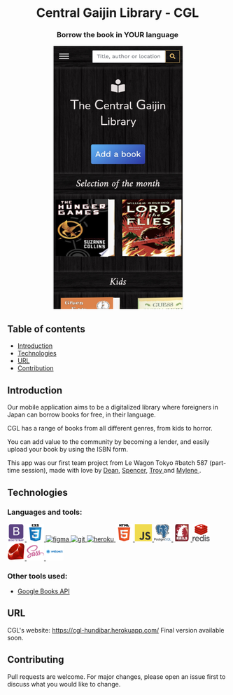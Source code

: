<h1 align="center">Central Gaijin Library - CGL </h1>
<h3 align="center">Borrow the book in YOUR language</h3>

<div align="center">
	<img width="300" height="600" src="https://github.com/HundiBar/central-gaijin-library/blob/master/app/assets/images/cgl.jpg">
</div>







## Table of contents
* [Introduction](#introduction)
* [Technologies](#technologies)
* [URL](#url)
* [Contribution](#contributing)

## Introduction
Our mobile application aims to be a digitalized library where foreigners in Japan can borrow books for free, in their language.  

CGL has a range of books from all different genres, from kids to horror. 

You can add value to the community by becoming a lender, and easily upload your book by using the ISBN form. 

This app was our first team project from Le Wagon Tokyo #batch 587 (part-time session), made with love by [Dean](https://github.com/HundiBar), [Spencer](https://github.com/Smattison0830), [Troy ](https://github.com/troyruss) and [Mylene ](https://github.com/Ren33000).


## Technologies
<h3 align="left">Languages and tools:</h3>
<a href="https://getbootstrap.com" target="_blank"> <img src="https://raw.githubusercontent.com/devicons/devicon/master/icons/bootstrap/bootstrap-plain-wordmark.svg" alt="bootstrap" width="40" height="40"/> </a> 
<a href="https://www.w3schools.com/css/" target="_blank"> <img src="https://raw.githubusercontent.com/devicons/devicon/master/icons/css3/css3-original-wordmark.svg" alt="css3" width="40" height="40"/> </a> <a href="https://www.figma.com/" target="_blank"> <img src="https://www.vectorlogo.zone/logos/figma/figma-icon.svg" alt="figma" width="40" height="40"/> </a> <a href="https://git-scm.com/" target="_blank"> <img src="https://www.vectorlogo.zone/logos/git-scm/git-scm-icon.svg" alt="git" width="40" height="40"/> </a> <a href="https://heroku.com" target="_blank"> <img src="https://www.vectorlogo.zone/logos/heroku/heroku-icon.svg" alt="heroku" width="40" height="40"/> </a> <a href="https://www.w3.org/html/" target="_blank"> <img src="https://raw.githubusercontent.com/devicons/devicon/master/icons/html5/html5-original-wordmark.svg" alt="html5" width="40" height="40"/> </a> <a href="https://developer.mozilla.org/en-US/docs/Web/JavaScript" target="_blank"> <img src="https://raw.githubusercontent.com/devicons/devicon/master/icons/javascript/javascript-original.svg" alt="javascript" width="40" height="40"/> </a> <a href="https://www.postgresql.org" target="_blank"> <img src="https://raw.githubusercontent.com/devicons/devicon/master/icons/postgresql/postgresql-original-wordmark.svg" alt="postgresql" width="40" height="40"/> </a> <a href="https://rubyonrails.org" target="_blank"> <img src="https://raw.githubusercontent.com/devicons/devicon/master/icons/rails/rails-original-wordmark.svg" alt="rails" width="40" height="40"/> </a> <a href="https://redis.io" target="_blank"> <img src="https://raw.githubusercontent.com/devicons/devicon/master/icons/redis/redis-original-wordmark.svg" alt="redis" width="40" height="40"/> </a> <a href="https://www.ruby-lang.org/en/" target="_blank"> <img src="https://raw.githubusercontent.com/devicons/devicon/master/icons/ruby/ruby-original.svg" alt="ruby" width="40" height="40"/> </a> <a href="https://sass-lang.com" target="_blank"> <img src="https://raw.githubusercontent.com/devicons/devicon/master/icons/sass/sass-original.svg" alt="sass" width="40" height="40"/> </a> <a href="https://webpack.js.org" target="_blank"> <img src="https://raw.githubusercontent.com/devicons/devicon/d00d0969292a6569d45b06d3f350f463a0107b0d/icons/webpack/webpack-original-wordmark.svg" alt="webpack" width="40" height="40"/> </a>

<h3 align="left">Other tools used:</h3>

* [Google Books API](https://developers.google.com/books/docs/v1/using)
	
## URL
CGL's website: https://cgl-hundibar.herokuapp.com/
Final version available soon.


## Contributing
Pull requests are welcome. For major changes, please open an issue first to discuss what you would like to change.


